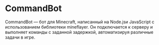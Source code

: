 # CommandBot
CommandBot — бот для Minecraft, написанный на Node.jsи JavaScript с использованием библиотеки mineflayer. Он подключается к серверу и выполняет команды с заданной задержкой, автоматизируя различные задачи в игре.
